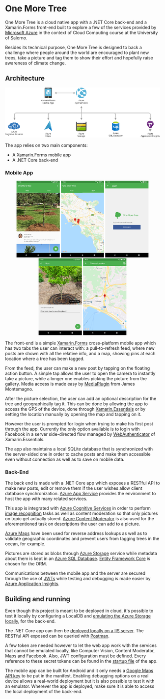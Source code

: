 # One More Tree
One More Tree is a cloud native app with a .NET Core back-end and a Xamarin.Forms front-end built to explore a few of
the services provided by [Microsoft Azure](https://azure.microsoft.com) in the context of Cloud Computing course at the
University of Salerno.

Besides its technical purpose, One More Tree is designed to back a challenge where people around the world are
encouraged to plant new trees, take a picture and tag them to show their effort and hopefully raise awareness of climate
change.

## Architecture
![Architecture](Docs/Architecture.png)

The app relies on two main components:
- A Xamarin.Forms mobile app
- A .NET Core back-end

### Mobile App

<p align="center">
    <img alt="Feed screen" height="250" src="/Docs/Screenshots/Feed.png">
    <img alt="Map screen" height="250" src="/Docs/Screenshots/Map.png">
    <img alt="Login screen" height="250" src="/Docs/Screenshots/Login.png">
    <img alt="Post screen" height="250" src="/Docs/Screenshots/Post.png">
    <img alt="Location screen" height="250" src="/Docs/Screenshots/Location.png">
</p>

The front-end is a simple [Xamarin.Forms](https://docs.microsoft.com/xamarin/xamarin-forms/) cross-platform mobile app
which has two tabs the user can interact with: a pull-to-refresh feed, where new posts are shown with all the relative
info, and a map, showing pins at each location where a tree has been tagged.

From the feed, the user can make a new post by tapping on the floating action button. A simple tap allows the user to
open the camera to instantly take a picture, while a longer one enables picking the picture from the gallery. Media
access is made easy by [MediaPlugin](https://github.com/jamesmontemagno/MediaPlugin) from James Montemagno.

After the picture selection, the user can add an optional description for the tree and geographically tag it. This can
be done by allowing the app to access the GPS of the device, done through
[Xamarin.Essentials](https://docs.microsoft.com/xamarin/essentials/) or by setting the location manually by opening the
map and tapping on it.

However the user is prompted for login when trying to make his first post through the app. Currently the only option
available is to login with Facebook in a server side-directed flow managed by
[WebAuthenticator](https://docs.microsoft.com/xamarin/essentials/web-authenticator) of Xamarin.Essentials.

The app also maintains a local SQLite database that is synchronized with the server-sided one in order to cache posts
and make them accessible even without connection as well as to save on mobile data.

### Back-End

The back end is made with a .NET Core app which exposes a RESTful API to make new posts, edit or remove them if the user
wishes allow client database synchronization. [Azure App Service](https://azure.microsoft.com/services/app-service/)
provides the environment to host the app with many related services.

This app is integrated with [Azure Cognitive Services](https://azure.microsoft.com/services/cognitive-services/) in
order to perform [image recognition](https://azure.microsoft.com/services/cognitive-services/computer-vision/) tasks
as well as content moderation so that only pictures on topic get actually stored.
[Azure Content Moderator](https://azure.microsoft.com/services/cognitive-services/content-moderator/) is also used for
the aforementioned task on descriptions the user can add to a picture.

[Azure Maps](https://azure.microsoft.com/services/azure-maps/) have been used for reverse address lookups as well as to
validate geographic coordinates and prevent users from tagging trees in the ocean, for example.

Pictures are stored as blobs through [Azure Storage](https://azure.microsoft.com/services/storage/) service while
metadata about them is kept in an [Azure SQL Database](https://azure.microsoft.com/services/sql-database/).
[Entity Framework Core](https://docs.microsoft.com/ef/core/) is chosen for the ORM.

Communications between the mobile app and the server are secured through the use of
[JWTs](https://en.wikipedia.org/wiki/JSON_Web_Token) while testing and debugging is made easier by
[Azure Application Insights](https://azure.microsoft.com/services/monitor/).

## Building and running

Even though this project is meant to be deployed in cloud, it's possible to test it locally by configuring a LocalDB and
[emulating the Azure Storage locally](https://docs.microsoft.com/azure/storage/common/storage-use-emulator), for the
back-end.

The .NET Core app can then be
[deployed locally on a IIS server](https://docs.microsoft.com/aspnet/core/host-and-deploy/iis/). The RESTful API exposed
can be queried with [Postman](https://www.postman.com/).

A few token are needed however to let the web app work with the services that cannot be emulated locally, like Computer
Vision, Content Moderator, Maps and Facebook. Also, JWT configuration must be defined. Every reference to these secret
tokens can be found in the [startup file](/BackEnd/Startup.cs) of the app.

The mobile app can be built for Android and it only needs a
[Google Maps API key](https://docs.microsoft.com//xamarin/android/platform/maps-and-location/maps/obtaining-a-google-maps-api-key)
to be put in the manifest. Enabling debugging options on a real device allows a real-world deployment but it is also
possible to test it with an emulator. Wherever the app is deployed, make sure it is able to access the local deployment
of the back-end.
